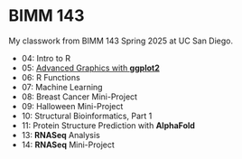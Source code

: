 # BIMM 143
My classwork from BIMM 143 Spring 2025 at UC San Diego.

- 04: Intro to R 
- 05: [Advanced Graphics with **ggplot2**](http://bbc.co.uk) 
- 06: R Functions
- 07: Machine Learning
- 08: Breast Cancer Mini-Project
- 09: Halloween Mini-Project
- 10: Structural Bioinformatics, Part 1
- 11: Protein Structure Prediction with **AlphaFold**
- 13: **RNASeq** Analysis
- 14: **RNASeq** Mini-Project

